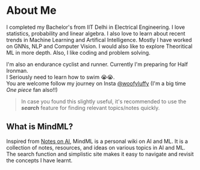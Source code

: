 # About Me

I completed my Bachelor's from IIT Delhi in Electrical Engineering. I love statistics, probability and linear algebra. I also love to learn about recent trends in Machine Learning and Artifical Intelligence. Mostly I have worked on GNNs, NLP and Computer Vision. I would also like to explore Theoritical ML in more depth. Also, I like coding and problem solving.

I'm also an endurance cyclist and runner. Currently I'm preparing for Half Ironman.  
I Seriously need to learn how to swim 😭😭.  
You are welcome follow my journey on Insta [@woofyluffy](https://www.instagram.com/woofyluffy) (I'm a big time _One piece_ fan also!!)


> In case you found this slightly useful, it's recommended to use the **_search_** feature for finding relevant topics/notes quickly.

## What is MindML?

Inspired from [Notes on AI](https://notesonai.com/Notes+on+AI), MindML is a personal wiki on AI and ML. It is a collection of notes, resources, and ideas on various topics in AI and ML. The search function and simplistic site makes it easy to navigate and revisit the concepts I have learnt.